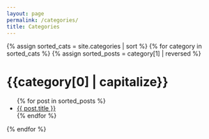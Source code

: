 ```yaml
---
layout: page
permalink: /categories/
title: Categories
---
```



{% assign sorted_cats = site.categories | sort %}
{% for category in sorted_cats %}
{% assign sorted_posts = category[1] | reversed %}
<h1 id="{{category[0] | uri_escape | downcase }}">{{category[0] | capitalize}}</h1>
<ul>
  {% for post in sorted_posts %}
 	<li><a href="{{ site.url }}{{ site.baseurl }}{{  post.url }}">{{  post.title }}</a></li>
  {% endfor %}
</ul>
{% endfor %}

